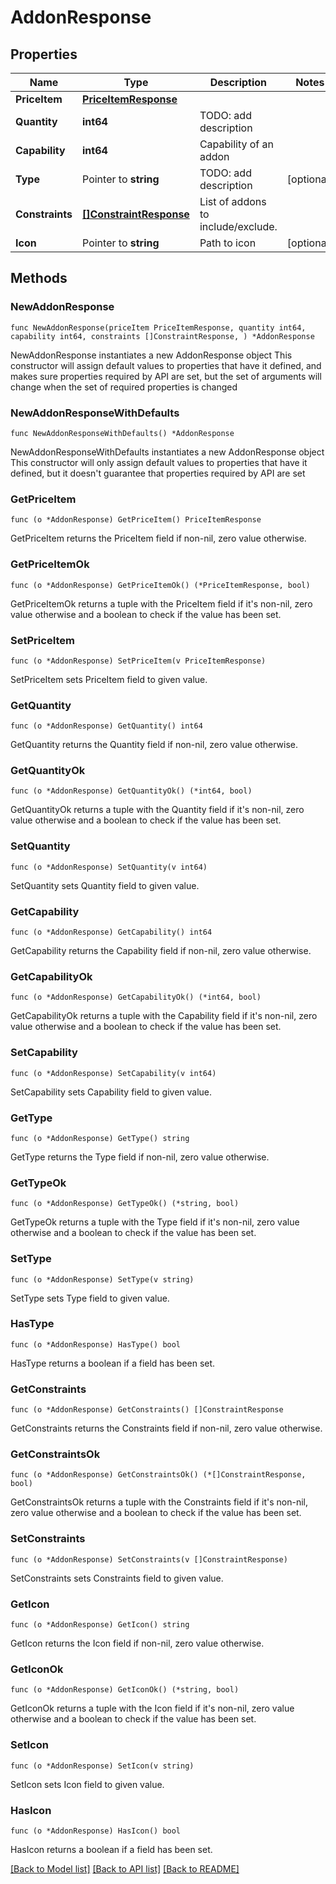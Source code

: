 # AddonResponse

## Properties

Name | Type | Description | Notes
------------ | ------------- | ------------- | -------------
**PriceItem** | [**PriceItemResponse**](PriceItemResponse.md) |  | 
**Quantity** | **int64** | TODO: add description | 
**Capability** | **int64** | Capability of an addon | 
**Type** | Pointer to **string** | TODO: add description | [optional] 
**Constraints** | [**[]ConstraintResponse**](ConstraintResponse.md) | List of addons to include/exclude. | 
**Icon** | Pointer to **string** | Path to icon | [optional] 

## Methods

### NewAddonResponse

`func NewAddonResponse(priceItem PriceItemResponse, quantity int64, capability int64, constraints []ConstraintResponse, ) *AddonResponse`

NewAddonResponse instantiates a new AddonResponse object
This constructor will assign default values to properties that have it defined,
and makes sure properties required by API are set, but the set of arguments
will change when the set of required properties is changed

### NewAddonResponseWithDefaults

`func NewAddonResponseWithDefaults() *AddonResponse`

NewAddonResponseWithDefaults instantiates a new AddonResponse object
This constructor will only assign default values to properties that have it defined,
but it doesn't guarantee that properties required by API are set

### GetPriceItem

`func (o *AddonResponse) GetPriceItem() PriceItemResponse`

GetPriceItem returns the PriceItem field if non-nil, zero value otherwise.

### GetPriceItemOk

`func (o *AddonResponse) GetPriceItemOk() (*PriceItemResponse, bool)`

GetPriceItemOk returns a tuple with the PriceItem field if it's non-nil, zero value otherwise
and a boolean to check if the value has been set.

### SetPriceItem

`func (o *AddonResponse) SetPriceItem(v PriceItemResponse)`

SetPriceItem sets PriceItem field to given value.


### GetQuantity

`func (o *AddonResponse) GetQuantity() int64`

GetQuantity returns the Quantity field if non-nil, zero value otherwise.

### GetQuantityOk

`func (o *AddonResponse) GetQuantityOk() (*int64, bool)`

GetQuantityOk returns a tuple with the Quantity field if it's non-nil, zero value otherwise
and a boolean to check if the value has been set.

### SetQuantity

`func (o *AddonResponse) SetQuantity(v int64)`

SetQuantity sets Quantity field to given value.


### GetCapability

`func (o *AddonResponse) GetCapability() int64`

GetCapability returns the Capability field if non-nil, zero value otherwise.

### GetCapabilityOk

`func (o *AddonResponse) GetCapabilityOk() (*int64, bool)`

GetCapabilityOk returns a tuple with the Capability field if it's non-nil, zero value otherwise
and a boolean to check if the value has been set.

### SetCapability

`func (o *AddonResponse) SetCapability(v int64)`

SetCapability sets Capability field to given value.


### GetType

`func (o *AddonResponse) GetType() string`

GetType returns the Type field if non-nil, zero value otherwise.

### GetTypeOk

`func (o *AddonResponse) GetTypeOk() (*string, bool)`

GetTypeOk returns a tuple with the Type field if it's non-nil, zero value otherwise
and a boolean to check if the value has been set.

### SetType

`func (o *AddonResponse) SetType(v string)`

SetType sets Type field to given value.

### HasType

`func (o *AddonResponse) HasType() bool`

HasType returns a boolean if a field has been set.

### GetConstraints

`func (o *AddonResponse) GetConstraints() []ConstraintResponse`

GetConstraints returns the Constraints field if non-nil, zero value otherwise.

### GetConstraintsOk

`func (o *AddonResponse) GetConstraintsOk() (*[]ConstraintResponse, bool)`

GetConstraintsOk returns a tuple with the Constraints field if it's non-nil, zero value otherwise
and a boolean to check if the value has been set.

### SetConstraints

`func (o *AddonResponse) SetConstraints(v []ConstraintResponse)`

SetConstraints sets Constraints field to given value.


### GetIcon

`func (o *AddonResponse) GetIcon() string`

GetIcon returns the Icon field if non-nil, zero value otherwise.

### GetIconOk

`func (o *AddonResponse) GetIconOk() (*string, bool)`

GetIconOk returns a tuple with the Icon field if it's non-nil, zero value otherwise
and a boolean to check if the value has been set.

### SetIcon

`func (o *AddonResponse) SetIcon(v string)`

SetIcon sets Icon field to given value.

### HasIcon

`func (o *AddonResponse) HasIcon() bool`

HasIcon returns a boolean if a field has been set.


[[Back to Model list]](../README.md#documentation-for-models) [[Back to API list]](../README.md#documentation-for-api-endpoints) [[Back to README]](../README.md)


